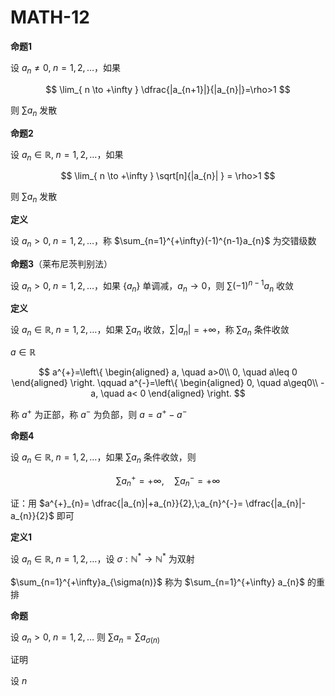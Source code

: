 # MATH-12

**命题1**

设 $a_{n}\neq 0,\; n=1,2,\dots$，如果

$$
\lim_{ n \to +\infty }  \dfrac{|a_{n+1}|}{|a_{n}|}=\rho>1
$$

则 $\sum a_{n}$ 发散

**命题2**

设 $a_{n}\in \mathbb{R},\;n=1,2,\dots$，如果

$$
\lim_{ n \to +\infty } \sqrt[n]{|a_{n}|  } = \rho>1
$$

则 $\sum a_{n}$ 发散

**定义**

设 $a_{n}>0,\;n=1,2,\dots$，称 $\sum_{n=1}^{+\infty}(-1)^{n-1}a_{n}$ 为交错级数

**命题3**（莱布尼茨判别法）

设 $a_{n}>0,\;n=1,2,\dots$，如果 $\{ a_{n} \}$ 单调减，$a_{n}\to 0$，则 $\sum(-1)^{n-1}a_{n}$ 收敛

**定义**

设 $a_{n}\in \mathbb{R},\; n=1,2,\dots$，如果 $\sum a_{n}$ 收敛，$\sum|a_{n}|=+\infty$，称 $\sum a_{n}$ 条件收敛

$a\in \mathbb{R}$

$$
a^{+}=\left\{
\begin{aligned}
a, \quad a>0\\
0, \quad a\leq 0
\end{aligned}
\right.
\qquad
a^{-}=\left\{
\begin{aligned}
0, \quad a\geq0\\
-a, \quad a< 0
\end{aligned}
\right.
$$

称 $a^{+}$ 为正部，称 $a^{-}$ 为负部，则 $a=a^{+}-a^{-}$

**命题4**

设 $a_{n}\in \mathbb{R},\;n=1,2,\dots$，如果 $\sum a_{n}$ 条件收敛，则

$$
\sum a_{n}^{+}=+\infty, \quad \sum a_{n}^{-}=+\infty
$$

证：用 $a^{+}_{n}= \dfrac{|a_{n}|+a_{n}}{2},\;a_{n}^{-}= \dfrac{|a_{n}|-a_{n}}{2}$ 即可

**定义1**

设 $a_{n}\in \mathbb{R},\;n=1,2,\dots$，设 $\sigma:\mathbb{N}^{*}\to \mathbb{N}^{*}$ 为双射

$\sum_{n=1}^{+\infty}a_{\sigma(n)}$ 称为 $\sum_{n=1}^{+\infty} a_{n}$ 的重排

**命题**

设 $a_{n}>0, \; n=1,2,\dots$ 则 $\sum a_{n}=\sum a_{\sigma(n)}$

证明

设 $n$